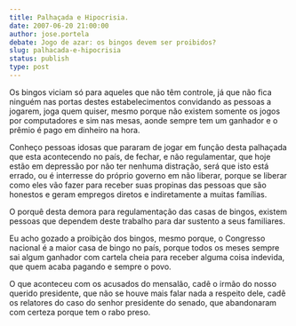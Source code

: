 ```yaml
---
title: Palhaçada e Hipocrisia.
date: 2007-06-20 21:00:00
author: jose.portela
debate: Jogo de azar: os bingos devem ser proibidos?
slug: palhacada-e-hipocrisia
status: publish 
type: post
---
```


Os bingos viciam só para aqueles que não têm controle, já que não fica ninguém nas portas destes estabelecimentos convidando as pessoas a jogarem, joga quem quiser, mesmo porque não existem somente os jogos por computadores e sim nas mesas, aonde sempre tem um ganhador e o prêmio é pago em dinheiro na hora.  

Conheço pessoas idosas que pararam de jogar em função desta palhaçada que esta acontecendo no país, de fechar, e não regulamentar, que hoje estão em depressão por não ter nenhuma distração, será que isto está errado, ou é interresse do próprio governo em não liberar, porque se liberar como eles vão fazer para receber suas propinas das pessoas que são honestos e geram empregos diretos e indiretamente a muitas famílias.  

O porquê desta demora para regulamentação das casas de bingos, existem pessoas que dependem deste trabalho para dar sustento a seus familiares.  

Eu acho gozado a proibição dos bingos, mesmo porque, o Congresso nacional é a maior casa de bingo no país, porque todos os meses sempre sai algum ganhador com cartela cheia para receber alguma coisa indevida, que quem acaba pagando e sempre o povo.  

O que aconteceu com os acusados do mensalão, cadê o irmão do nosso querido presidente, que não se houve mais falar nada a respeito dele, cadê os relatores do caso do senhor presidente do senado, que abandonaram com certeza porque tem o rabo preso.
